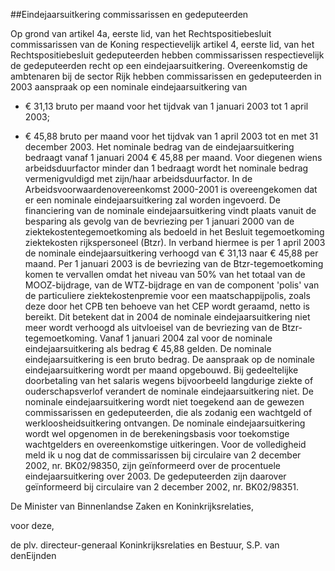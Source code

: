 <meta http-equiv='Content-Type' content='text/html; charset=utf-8' />

##Eindejaarsuitkering commissarissen en gedeputeerden

Op grond van artikel 4a, eerste lid, van het Rechtspositiebesluit commissarissen van de Koning respectievelijk artikel 4, eerste lid, van het Rechtspositiebesluit gedeputeerden hebben commissarissen respectievelijk de gedeputeerden recht op een eindejaarsuitkering. Overeenkomstig de ambtenaren bij de sector Rijk hebben commissarissen en gedeputeerden in 2003 aanspraak op een nominale eindejaarsuitkering van 

- € 31,13 bruto per maand voor het tijdvak van 1 januari 2003 tot 1 april 2003;  

- € 45,88 bruto per maand voor het tijdvak van 1 april 2003 tot en met 31 december 2003.   Het nominale bedrag van de eindejaarsuitkering bedraagt vanaf 1 januari 2004 € 45,88 per maand. Voor diegenen wiens arbeidsduurfactor minder dan 1 bedraagt wordt het nominale bedrag vermenigvuldigd met zijn/haar arbeidsduurfactor. In de Arbeidsvoorwaardenovereenkomst 2000-2001 is overeengekomen dat er een nominale eindejaarsuitkering zal worden ingevoerd. De financiering van de nominale eindejaarsuitkering vindt plaats vanuit de besparing als gevolg van de bevriezing per 1 januari 2000 van de ziektekostentegemoetkoming als bedoeld in het Besluit tegemoetkoming ziektekosten rijkspersoneel (Btzr). In verband hiermee is per 1 april 2003 de nominale eindejaarsuitkering verhoogd van € 31,13 naar € 45,88 per maand. Per 1 januari 2003 is de bevriezing van de Btzr-tegemoetkoming komen te vervallen omdat het niveau van 50% van het totaal van de MOOZ-bijdrage, van de WTZ-bijdrage en van de component 'polis' van de particuliere ziektekostenpremie voor een maatschappijpolis, zoals deze door het CPB ten behoeve van het CEP wordt geraamd, netto is bereikt. Dit betekent dat in 2004 de nominale eindejaarsuitkering niet meer wordt verhoogd als uitvloeisel van de bevriezing van de Btzr-tegemoetkoming. Vanaf 1 januari 2004 zal voor de nominale eindejaarsuitkering als bedrag € 45,88 gelden. De nominale eindejaarsuitkering is een bruto bedrag. De aanspraak op de nominale eindejaarsuitkering wordt per maand opgebouwd. Bij gedeeltelijke doorbetaling van het salaris wegens bijvoorbeeld langdurige ziekte of ouderschapsverlof verandert de nominale eindejaarsuitkering niet. De nominale eindejaarsuitkering wordt niet toegekend aan de gewezen commissarissen en gedeputeerden, die als zodanig een wachtgeld of werkloosheidsuitkering ontvangen. De nominale eindejaarsuitkering wordt wel opgenomen in de berekeningsbasis voor toekomstige wachtgelders en overeenkomstige uitkeringen. Voor de volledigheid meld ik u nog dat de commissarissen bij circulaire van 2 december 2002, nr. BK02/98350, zijn geïnformeerd over de procentuele eindejaarsuitkering over 2003. De gedeputeerden zijn daarover geïnformeerd bij circulaire van 2 december 2002, nr. BK02/98351.     

De 
Minister van Binnenlandse Zaken en Koninkrijksrelaties, 

voor deze,   

de 
plv. directeur-generaal Koninkrijksrelaties en Bestuur, 
S.P. van denEijnden   
